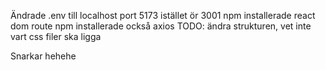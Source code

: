 Ändrade .env till localhost port 5173 istället ör 3001
npm installerade react dom route
npm installerade också axios
TODO: ändra strukturen, vet inte vart css filer ska ligga

Snarkar hehehe